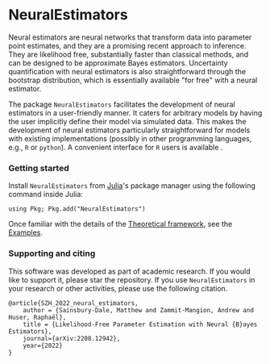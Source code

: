 # NeuralEstimators

Neural estimators are neural networks that transform data into parameter point estimates, and they are a promising recent approach to inference. They are likelihood free, substantially faster than classical methods, and can be designed to be approximate Bayes estimators.  Uncertainty quantification with neural estimators is also straightforward through the bootstrap distribution, which is essentially available "for free" with a neural estimator.

The package `NeuralEstimators` facilitates the development of neural estimators in a user-friendly manner. It caters for arbitrary models by having the user implicitly define their model via simulated data. This makes the development of neural estimators particularly straightforward for models with existing implementations (possibly in other programming languages, e.g., `R` or `python`). A convenient interface for `R` users is available *<link to be inserted>*.


### Getting started
Install `NeuralEstimators` from [Julia](https://julialang.org/)'s package manager using the following command inside Julia:

```
using Pkg; Pkg.add("NeuralEstimators")
```

Once familiar with the details of the [Theoretical framework](@ref), see the [Examples](@ref).


### Supporting and citing

This software was developed as part of academic research. If you would like to support it, please star the repository. If you use `NeuralEstimators` in your research or other activities, please use the following citation.

```
@article{SZH_2022_neural_estimators,
	author = {Sainsbury-Dale, Matthew and Zammit-Mangion, Andrew and Huser, Raphaël},
	title = {Likelihood-Free Parameter Estimation with Neural {B}ayes Estimators},
	journal={arXiv:2208.12942},
	year={2022}
}
```
